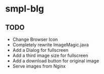 # smpl-blg
## TODO
* Change Browser Icon
* Completely rewrite ImageMagic.java
* Add a Dialog for fullscreen
* Add a third image size for fullscreen
* Add a download button for original image
* Serve images from Nginx